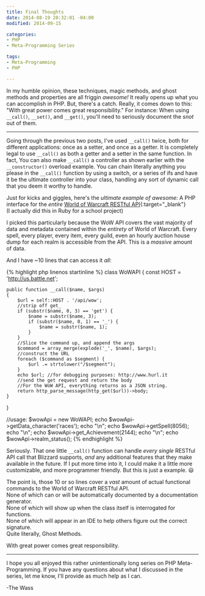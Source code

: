```yaml
---
title: Final Thoughts
date: 2014-08-19 20:32:01 -04:00
modified: 2014-09-15

categories:
- PHP
- Meta-Programming Series

tags:
- Meta-Programming
- PHP

---
```

In my humble opinion, these techniques, magic methods, and ghost methods and properties
are all friggin _awesome!_ It really opens up what you can accomplish in PHP.
But, there's a catch. Really, it comes down to this: "With great power comes great
responsibility." For instance: When using `__call()`, `__set()`, and `__get()`,
you'll need to seriously document the _snot_ out of them.

* * *

Going through the previous two posts,
I've used `__call()` twice, both for different applications: once as a setter,
and once as a getter. It is completely legal to use `__call()` as both a
getter and a setter in the same function. In fact, You can also make `__call()`
a controller as shown earlier with the `__constructor()` overload example.
You can chain literally anything you please in the `__call()` function by using a
switch, or a series of ifs and have it be the ultimate controller into your class,
handling any sort of dynamic call that you deem it worthy to handle.

Just for kicks and giggles, here's the _ultimate example of awesome:_
A PHP interface for the _entire_ [World of Warcraft RESTful API](http://blizzard.github.io/api-wow-docs){:target="_blank"}  
(I actually did this in Ruby for a school project)

I picked this particularly because the WoW API covers the vast majority of data
and metadata contained within the _entirety_ of World of Warcraft.
Every spell, every player, every item, every guild, even an hourly auction house
dump for each realm is accessible from the API. This is a _massive_ amount of data.

And I have ~10 lines that can access it _all_:

{% highlight php linenos startinline %}
class WoWAPI
{
    const HOST = 'http://us.battle.net';

    public function __call($name, $args)
    {
        $url = self::HOST . '/api/wow';
        //strip off get_
        if (substr($name, 0, 3) == 'get') {
            $name = substr($name, 3);
            if (substr($name, 0, 1) == '_') {
                $name = substr($name, 1);
            }
        }
        //Slice the command up, and append the args
        $command = array_merge(explode('_', $name), $args);
        //construct the URL
        foreach ($command as $segment) {
            $url .= strtolower("/$segment");
        }
        echo $url; //for debugging purposes: http://www.hurl.it
        //send the get request and return the body
        //For the WoW API, everything returns as a JSON string.
        return http_parse_message(http_get($url))->body;
    }
}

//usage:
$wowApi = new WoWAPI;
echo $wowApi->getData_character('races');
echo "\n";
echo $wowApi->getSpell(8056);
echo "\n";
echo $wowApi->get_Achievement(2144);
echo "\n";
echo $wowApi->realm_status();
{% endhighlight %}

Seriously. That one little `__call()` function can handle _every single_ RESTful API
call that Blizzard supports, _and_ any additional features that they make available
in the future. If I put more time into it, I could make it a little more customizable,
and more programmer friendly. But this is just a example. :smiley:

The point is, those 10 or so lines cover a _vast_ amount of actual functional commands
to the World of Warcraft RESTful API.  
None of which can or will be automatically documented by a documentation generator.  
None of which will show up when the class itself is interrogated for functions.  
None of which will appear in an IDE to help others figure out the correct signature.  
Quite literally, Ghost Methods.

With great power comes great responsibility.

* * *

I hope you all enjoyed this rather unintentionally long series on
PHP Meta-Programming. If you have any questions about what I discussed in the series,
let me know, I'll provide as much help as I can.

-The Wass
